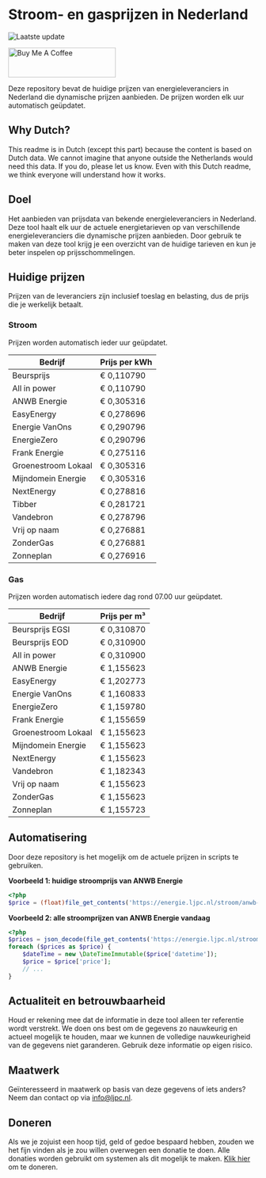 # Stroom- en gasprijzen in Nederland

![Laatste update](https://img.shields.io/badge/laatste%20update-2025--09--17%2020%3A00%20CET-brightgreen)

<a href="https://www.buymeacoffee.com/Lars-" target="_blank"><img src="https://cdn.buymeacoffee.com/buttons/v2/default-orange.png" alt="Buy Me A Coffee" height="60" style="height: 60px !important;width: 217px !important;" ></a>

Deze repository bevat de huidige prijzen van energieleveranciers in Nederland die dynamische prijzen aanbieden. De prijzen worden elk uur automatisch geüpdatet.

## Why Dutch?

This readme is in Dutch (except this part) because the content is based on Dutch data. We cannot imagine that anyone outside the Netherlands would need this data. If you do, please let us know. Even with this Dutch readme, we think
everyone will understand how it works.

## Doel

Het aanbieden van prijsdata van bekende energieleveranciers in Nederland. Deze tool haalt elk uur de actuele energietarieven op van verschillende energieleveranciers die dynamische prijzen aanbieden. Door gebruik te maken van deze tool
krijg je een overzicht van de huidige tarieven en kun je beter inspelen op prijsschommelingen.

## Huidige prijzen

Prijzen van de leveranciers zijn inclusief toeslag en belasting, dus de prijs die je werkelijk betaalt.

### Stroom

Prijzen worden automatisch ieder uur geüpdatet.

 Bedrijf | Prijs per kWh 
---------|---------------
Beursprijs | € 0,110790
All in power | € 0,110790
ANWB Energie | € 0,305316
EasyEnergy | € 0,278696
Energie VanOns | € 0,290796
EnergieZero | € 0,290796
Frank Energie | € 0,275116
Groenestroom Lokaal | € 0,305316
Mijndomein Energie | € 0,305316
NextEnergy | € 0,278816
Tibber | € 0,281721
Vandebron | € 0,278796
Vrij op naam | € 0,276881
ZonderGas | € 0,276881
Zonneplan | € 0,276916


### Gas

Prijzen worden automatisch iedere dag rond 07.00 uur geüpdatet.

 Bedrijf | Prijs per m³ 
---------|--------------
Beursprijs EGSI | € 0,310870
Beursprijs EOD | € 0,310900
All in power | € 0,310900
ANWB Energie | € 1,155623
EasyEnergy | € 1,202773
Energie VanOns | € 1,160833
EnergieZero | € 1,159780
Frank Energie | € 1,155659
Groenestroom Lokaal | € 1,155623
Mijndomein Energie | € 1,155623
NextEnergy | € 1,155623
Vandebron | € 1,182343
Vrij op naam | € 1,155623
ZonderGas | € 1,155623
Zonneplan | € 1,155723


## Automatisering

Door deze repository is het mogelijk om de actuele prijzen in scripts te gebruiken.

**Voorbeeld 1: huidige stroomprijs van ANWB Energie**

```php
<?php
$price = (float)file_get_contents('https://energie.ljpc.nl/stroom/anwb-energie-nu.txt');

```

**Voorbeeld 2: alle stroomprijzen van ANWB Energie vandaag**

```php
<?php
$prices = json_decode(file_get_contents('https://energie.ljpc.nl/stroom/all-in-power-vandaag.json'),true);
foreach ($prices as $price) {
    $dateTime = new \DateTimeImmutable($price['datetime']);
    $price = $price['price'];
    // ...
}
```

## Actualiteit en betrouwbaarheid

Houd er rekening mee dat de informatie in deze tool alleen ter referentie wordt verstrekt. We doen ons best om de gegevens zo nauwkeurig en actueel mogelijk te houden, maar we kunnen de volledige nauwkeurigheid van de gegevens niet
garanderen. Gebruik deze informatie op eigen risico.

## Maatwerk

Geïnteresseerd in maatwerk op basis van deze gegevens of iets anders? Neem dan contact op
via [info@ljpc.nl](mailto:info@ljpc.nl?subject=Energie%20prijzen).

## Doneren

Als we je zojuist een hoop tijd, geld of gedoe bespaard hebben, zouden we het fijn vinden als je zou willen overwegen een
donatie te doen. Alle donaties worden gebruikt om systemen als dit mogelijk te
maken. [Klik hier](https://www.buymeacoffee.com/Lars-) om te doneren.
